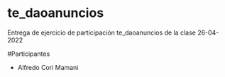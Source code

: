 # te_daoanuncios
Entrega de ejercicio de participación te_daoanuncios de la clase 26-04-2022

#Participantes
- Alfredo Cori Mamani
